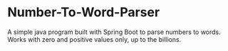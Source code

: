 # Number-To-Word-Parser
A simple java program built with Spring Boot to parse numbers to words. Works with zero and positive values only, up to the billions.
